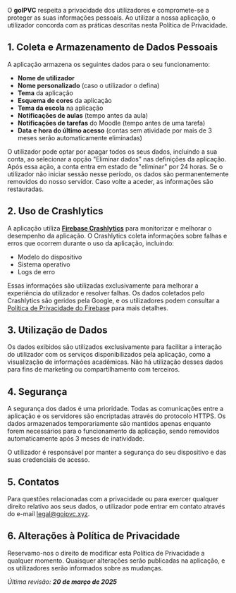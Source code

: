 O **goIPVC** respeita a privacidade dos utilizadores e compromete-se a proteger as suas informações pessoais. Ao utilizar a nossa aplicação, o utilizador concorda com as práticas descritas nesta Política de Privacidade.

## 1. Coleta e Armazenamento de Dados Pessoais

A aplicação armazena os seguintes dados para o seu funcionamento:

- **Nome de utilizador**
- **Nome personalizado** (caso o utilizador o defina)
- **Tema** da aplicação
- **Esquema de cores** da aplicação
- **Tema da escola** na aplicação
- **Notificações de aulas** (tempo antes da aula)
- **Notificações de tarefas** do Moodle (tempo antes de uma tarefa)
- **Data e hora do último acesso** (contas sem atividade por mais de 3 meses serão automaticamente eliminadas)

O utilizador pode optar por apagar todos os seus dados, incluindo a sua conta, ao selecionar a opção "Eliminar dados" nas definições da aplicação. Após essa ação, a conta entra em estado de "eliminar" por 24 horas. Se o utilizador não iniciar sessão nesse período, os dados são permanentemente removidos do nosso servidor. Caso volte a aceder, as informações são restauradas.

## 2. Uso de Crashlytics

A aplicação utiliza [**Firebase Crashlytics**](https://firebase.google.com/docs/crashlytics/) para monitorizar e melhorar o desempenho da aplicação. O Crashlytics coleta informações sobre falhas e erros que ocorrem durante o uso da aplicação, incluindo:

- Modelo do dispositivo
- Sistema operativo
- Logs de erro

Essas informações são utilizadas exclusivamente para melhorar a experiência do utilizador e resolver falhas. Os dados coletados pelo Crashlytics são geridos pela Google, e os utilizadores podem consultar a [Política de Privacidade do Firebase](https://firebase.google.com/support/privacy) para mais detalhes.

## 3. Utilização de Dados

Os dados exibidos são utilizados exclusivamente para facilitar a interação do utilizador com os serviços disponibilizados pela aplicação, como a visualização de informações acadêmicas. Não há utilização desses dados para fins de marketing ou compartilhamento com terceiros.

## 4. Segurança

A segurança dos dados é uma prioridade. Todas as comunicações entre a aplicação e os servidores são encriptadas através do protocolo HTTPS. Os dados armazenados temporariamente são mantidos apenas enquanto forem necessários para o funcionamento da aplicação, sendo removidos automaticamente após 3 meses de inatividade.

O utilizador é responsável por manter a segurança do seu dispositivo e das suas credenciais de acesso.

## 5. Contatos

Para questões relacionadas com a privacidade ou para exercer qualquer direito relativo aos seus dados, o utilizador pode entrar em contato através do e-mail legal@goipvc.xyz.

## 6. Alterações à Política de Privacidade

Reservamo-nos o direito de modificar esta Política de Privacidade a qualquer momento. Quaisquer alterações serão publicadas na aplicação, e os utilizadores serão informados sobre as mudanças.

*Última revisão: **20 de março de 2025***
